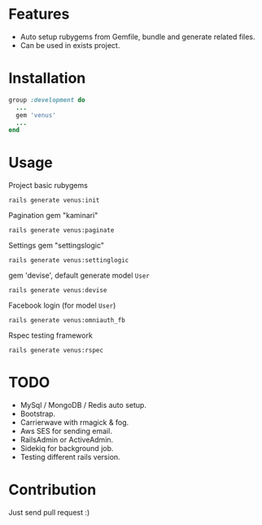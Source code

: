 Features
========

* Auto setup rubygems from Gemfile, bundle and generate related files.
* Can be used in exists project.

Installation
============

```ruby
group :development do
  ...
  gem 'venus'
  ...
end
```

Usage
=====

Project basic rubygems

```
rails generate venus:init
```

Pagination gem "kaminari"

```
rails generate venus:paginate
```

Settings gem "settingslogic"

```
rails generate venus:settinglogic
```

gem 'devise', default generate model `User`

```
rails generate venus:devise
```

Facebook login (for model `User`)

```
rails generate venus:omniauth_fb
```

Rspec testing framework

```
rails generate venus:rspec
```

TODO
====

* MySql / MongoDB / Redis auto setup.
* Bootstrap.
* Carrierwave with rmagick & fog.
* Aws SES for sending email.
* RailsAdmin or ActiveAdmin.
* Sidekiq for background job.
* Testing different rails version.

Contribution
============

Just send pull request :)
